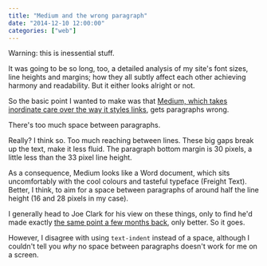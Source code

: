 ```yaml
---
title: "Medium and the wrong paragraph"
date: "2014-12-10 12:00:00"
categories: ["web"]
---
```



Warning: this is inessential stuff.

It was going to be so long, too, a detailed analysis of my site's font sizes, line heights and margins; how they all subtly affect each other achieving harmony and readability. But it either looks alright or not.

So the basic point I wanted to make was that [Medium, which takes inordinate care over the way it styles links](https://medium.com/designing-medium/crafting-link-underlines-on-medium-7c03a9274f9), gets paragraphs wrong.

There's too much space between paragraphs.

Really? I think so. Too much reaching between lines. These big gaps break up the text, make it less fluid. The paragraph bottom margin is 30 pixels, a little less than the 33 pixel line height.

As a consequence, Medium looks like a Word document, which sits uncomfortably with the cool colours and tasteful typeface (Freight Text). Better, I think, to aim for a space between paragraphs of around half the line height (16 and 28 pixels in my case).

I generally head to Joe Clark for his view on these things, only to find he'd made exactly [the same point a few months back](https://blog.fawny.org/2014/08/27/underlined/), only better. So it goes.

However, I disagree with using `text-indent` instead of a space, although I couldn't tell you _why_ no space between paragraphs doesn't work for me on a screen.
